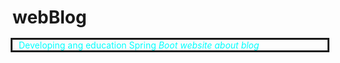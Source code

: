 # webBlog
<style>
    .piska{
    outline-style: solid;
}
    .piska1{
    margin: 10px;
    color: aqua;
}
</style>

<div class="piska">

<a class="piska1">Developing ang education Spring <em>Boot website about blog</a> 

</div>
